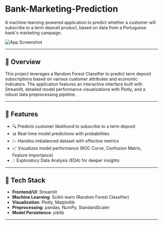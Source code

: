 # Bank-Marketing-Prediction
A machine learning-powered application to predict whether a customer will subscribe to a term deposit product, based on data from a Portuguese bank's marketing campaign.

![App Screenshot](assets/roc_curve.png)

---

## 📌 Overview

This project leverages a Random Forest Classifier to predict term deposit subscriptions based on various customer attributes and economic indicators. The application features an interactive interface built with Streamlit, detailed model performance visualizations with Plotly, and a robust data preprocessing pipeline.

---

## 🚀 Features

- 🔍 Predicts customer likelihood to subscribe to a term deposit
- 📊 Real-time model predictions with probabilities
- 📉 Handles imbalanced dataset with effective metrics
- 📈 Visualizes model performance (ROC Curve, Confusion Matrix, Feature Importance)
- 💡 Exploratory Data Analysis (EDA) for deeper insights

---

## 🧠 Tech Stack

- **Frontend/UI**: Streamlit  
- **Machine Learning**: Scikit-learn (Random Forest Classifier)  
- **Visualization**: Plotly, Matplotlib  
- **Preprocessing**: pandas, NumPy, StandardScaler  
- **Model Persistence**: joblib

---
